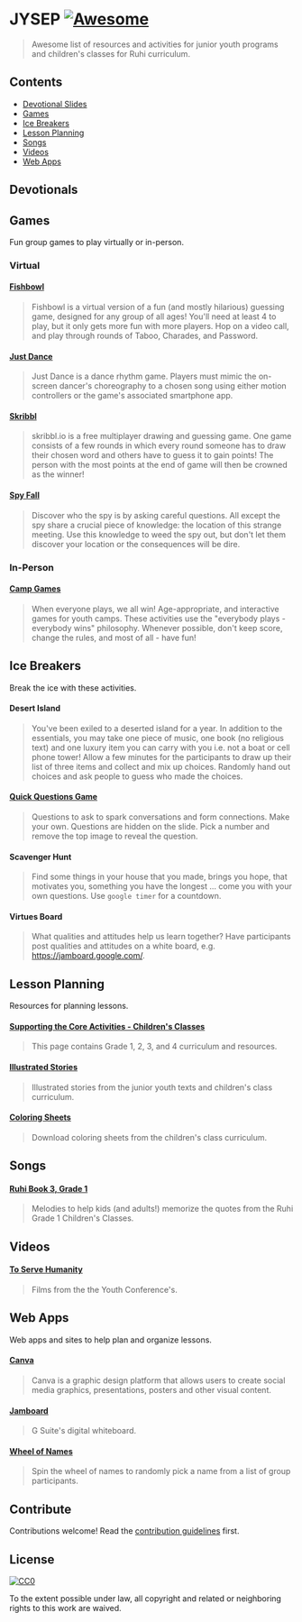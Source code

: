 # JYSEP [![Awesome](https://awesome.re/badge.svg)](https://awesome.re)

> Awesome list of resources and activities for junior youth programs and children's classes for Ruhi curriculum.

## Contents

- [Devotional Slides](#devotionals)
- [Games](#games)
- [Ice Breakers](#ice-breakers)
- [Lesson Planning](#lesson-planning)
- [Songs](#songs)
- [Videos](#videos)
- [Web Apps](#web-apps)

## Devotionals

## Games

Fun group games to play virtually or in-person.

### Virtual

#### [Fishbowl](https://fishbowl-game.com/)

> Fishbowl is a virtual version of a fun (and mostly hilarious) guessing game, designed for any group of all ages! You'll need at least 4 to play, but it only gets more fun with more players. Hop on a video call, and play through rounds of Taboo, Charades, and Password.

#### [Just Dance](https://www.youtube.com/user/justdancegame)

> Just Dance is a dance rhythm game. Players must mimic the on-screen dancer's choreography to a chosen song using either motion controllers or the game's associated smartphone app.

#### [Skribbl](https://skribbl.io/)

> skribbl.io is a free multiplayer drawing and guessing game.
 One game consists of a few rounds in which every round someone has to 
 draw their chosen word and others have to guess it to gain points!
 The person with the most points at the end of game will then be crowned 
 as the winner!

#### [Spy Fall](https://netgames.io/games/spyfall/)

> Discover who the spy is by asking careful questions. All except the spy share a crucial piece of knowledge: the location of this strange meeting. Use this knowledge to weed the spy out, but don't let them discover your location or the consequences will be dire. 

### In-Person

#### [Camp Games](https://www.ultimatecampresource.com/camp-games/)

> When everyone plays, we all win! Age-appropriate, and interactive games for youth camps. These activities use the "everybody plays - everybody wins" philosophy. Whenever possible, don't keep score, change the rules, and most of all - have fun!

## Ice Breakers

Break the ice with these activities.

#### Desert Island

> You've been exiled to a deserted island for a year. In addition to the essentials, you may take one piece of music, one book (no religious text) and one luxury item you can carry with you i.e. not a boat or cell phone tower! Allow a few minutes for the participants to draw up their list of three items and collect and mix up choices. Randomly hand out choices and ask people to guess who made the choices.

#### [Quick Questions Game](https://docs.google.com/presentation/d/1d6suolF0jxH5533h-AxTvcRlRYlqELzpQnrxpHErhQ8/edit#slide=id.p)

> Questions to ask to spark conversations and form connections. Make your own. 
Questions are hidden on the slide. Pick a number and remove the top image to 
reveal the question.

#### Scavenger Hunt

> Find some things in your house that you made, brings you hope, that motivates you, something you have the longest ... come you with your own questions. Use `google timer` for a countdown.

#### Virtues Board

> What qualities and attitudes help us learn together? Have participants post qualities and attitudes on a white board, e.g. https://jamboard.google.com/.

## Lesson Planning

Resources for planning lessons.

#### [Supporting the Core Activities - Children's Classes](http://www.supportingthecoreactivities.org/childrens-classes/)

> This page contains Grade 1, 2, 3, and 4 curriculum and resources. 

#### [Illustrated Stories](https://ruhichildrenstories.wordpress.com/)

> Illustrated stories from the junior youth texts and children's class curriculum.

#### [Coloring Sheets](https://www.ruhi.org/en/coloring-sheets/)

> Download coloring sheets from the children's class curriculum.

## Songs

#### [Ruhi Book 3, Grade 1](https://soundcloud.com/devongundry/sets/the-tui-tracks-ruhi-book-3)

> Melodies to help kids (and adults!) memorize the quotes from the Ruhi Grade 1 Children's Classes.

## Videos

#### [To Serve Humanity](http://news.bahai.org/community-news/toserve/)

> Films from the the Youth Conference's.

## Web Apps

Web apps and sites to help plan and organize lessons.

#### [Canva](https://www.canva.com/)

> Canva is a graphic design platform that allows users to create social media graphics, presentations, posters and other visual content.

#### [Jamboard](https://jamboard.google.com/)

> G Suite's digital whiteboard.

#### [Wheel of Names](https://wheelofnames.com/)

> Spin the wheel of names to randomly pick a name from a list of group participants.

## Contribute

Contributions welcome! Read the [contribution guidelines](contributing.md) first.

## License

[![CC0](https://mirrors.creativecommons.org/presskit/buttons/88x31/svg/cc-zero.svg)](https://creativecommons.org/publicdomain/zero/1.0)

To the extent possible under law, all copyright and related or neighboring rights to this work are waived.

